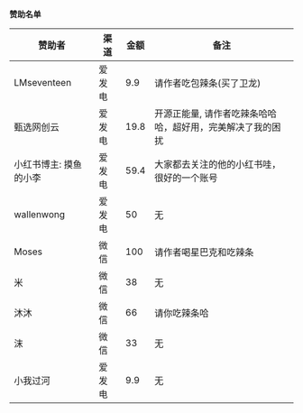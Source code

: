 **赞助名单**

| 赞助者          | 渠道  | 金额   | 备注                             |
|--------------|-----|------|--------------------------------|
| LMseventeen  | 爱发电 | 9.9  | 请作者吃包辣条(买了卫龙)                  |
| 甄选网创云        | 爱发电 | 19.8 | 开源正能量, 请作者吃辣条哈哈哈，超好用，完美解决了我的困扰 |
| 小红书博主: 摸鱼的小李 | 爱发电 | 59.4 | 大家都去关注的他的小红书哇，很好的一个账号          |
| wallenwong   | 爱发电 | 50   | 无                              |
| Moses        | 微信  | 100  | 请作者喝星巴克和吃辣条                    |
| 米            | 微信  | 38   | 无                              |
| 沐沐           | 微信  | 66   | 请你吃辣条哈                         |
| 沫            | 微信  | 33   | 无                              |
| 小我过河         | 爱发电  | 9.9  | 无                              |